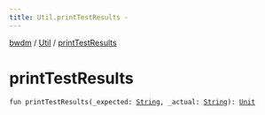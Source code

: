 ```yaml
---
title: Util.printTestResults - 
---
```


[bwdm](../index.html) / [Util](index.html) / [printTestResults](./print-test-results.html)

# printTestResults

`fun printTestResults(_expected: `[`String`](https://kotlinlang.org/api/latest/jvm/stdlib/kotlin/-string/index.html)`, _actual: `[`String`](https://kotlinlang.org/api/latest/jvm/stdlib/kotlin/-string/index.html)`): `[`Unit`](https://kotlinlang.org/api/latest/jvm/stdlib/kotlin/-unit/index.html)